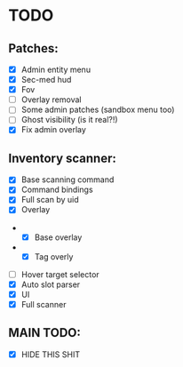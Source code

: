 ﻿# TODO

## Patches:
- [x] Admin entity menu
- [x] Sec-med hud
- [x] Fov
- [ ] Overlay removal
- [ ] Some admin patches (sandbox menu too)
- [ ] Ghost visibility (is it real?!)
- [x] Fix admin overlay
## Inventory scanner:
- [x] Base scanning command
- [x] Command bindings
- [x] Full scan by uid
- [x] Overlay
- - [x] Base overlay
- - [x] Tag overly
- [ ] Hover target selector
- [x] Auto slot parser
- [x] UI
- [x] Full scanner

## MAIN TODO:
- [x] HIDE THIS SHIT

